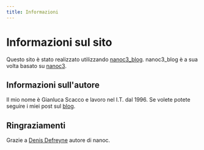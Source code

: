 ```yaml
---
title: Informazioni
---
```


# Informazioni sul sito

Questo sito è stato realizzato utilizzando [nanoc3\_blog](http://github.com/mgutz/nanoc3_blog).
nanoc3\_blog è a sua volta basato su [nanoc3](http://nanoc.stoneship.org).

## Informazioni sull'autore

Il mio nome è Gianluca Scacco e lavoro nel I.T. dal 1996.
Se volete potete seguire i miei post sul [blog](http://gscsite.atwebpages.com).

## Ringraziamenti

Grazie a [Denis Defreyne](http://stoneship.org/about/) autore di nanoc.

